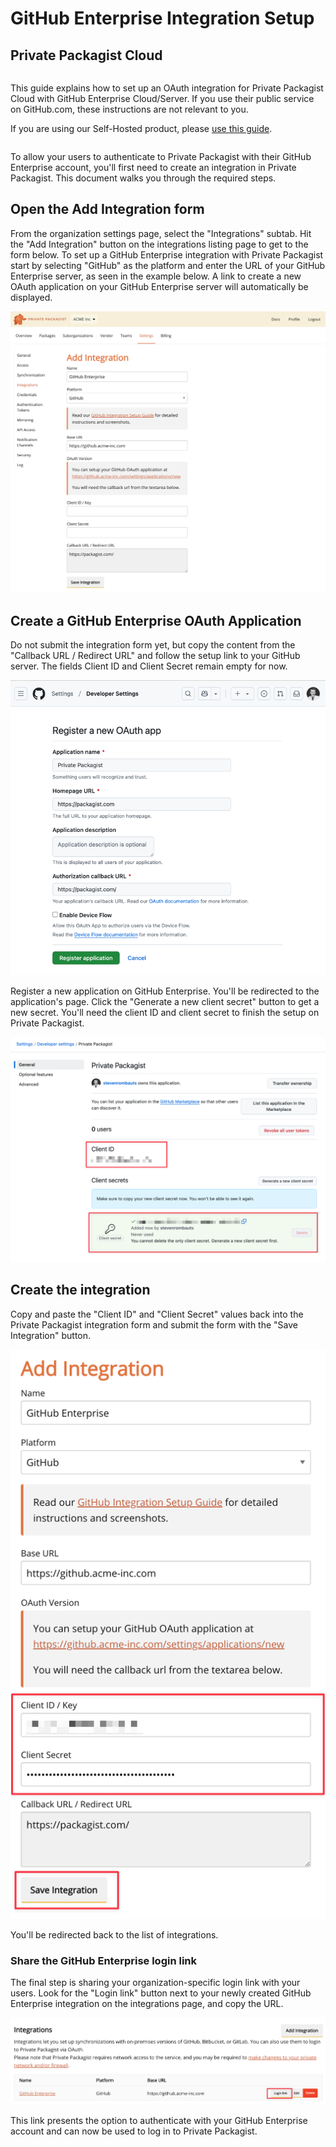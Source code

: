 # GitHub Enterprise Integration Setup
## Private Packagist Cloud

<div class="row column">
    <div class="callout success">
        <p>
            This guide explains how to set up an OAuth integration for Private Packagist Cloud with GitHub Enterprise Cloud/Server.
            If you use their public service on GitHub.com, these instructions are not relevant to you. 
        </p>
        <p>If you are using our Self-Hosted product, please <a href="/docs/self-hosted/github-integration-setup">use this guide</a>.</p>
    </div>
</div>

To allow your users to authenticate to Private Packagist with their GitHub Enterprise account, you'll first need to create 
an integration in Private Packagist. This document walks you through the required steps. 

## Open the Add Integration form

From the organization settings page, select the "Integrations" subtab. Hit the "Add Integration" button on the integrations listing page to get to the form below.
To set up a GitHub Enterprise integration with Private Packagist start by selecting "GitHub" as the platform and enter the URL of your GitHub Enterprise server, as seen in the example below.
A link to create a new OAuth application on your GitHub Enterprise server will automatically be displayed.

![Packagist Setup](/Resources/public/img/docs/integration-setup/cloud/github-enterprise-01-packagist-setup-20241219.png)

## Create a GitHub Enterprise OAuth Application

Do not submit the integration form yet, but copy the content from the "Callback
URL / Redirect URL" and follow the setup link to your GitHub server. The fields
Client ID and Client Secret remain empty for now.

![GitHub Register App](/Resources/public/img/docs/integration-setup/cloud/github-enterprise-02-register-app.png)

Register a new application on GitHub Enterprise. You'll be redirected to the application's page. Click the "Generate a new client secret" button 
to get a new secret. You'll need the client ID and client secret to finish the setup on Private Packagist.

![GitHub Credentials](/Resources/public/img/docs/integration-setup/github-03-github-credentials-20241219.png)

## Create the integration

Copy and paste the "Client ID" and "Client Secret" values back into the Private
Packagist integration form and submit the form with the "Save Integration"
button.

![Complete integration form](/Resources/public/img/docs/integration-setup/cloud/github-enterprise-04-complete-form.png)

You'll be redirected back to the list of integrations.

### Share the GitHub Enterprise login link

The final step is sharing your organization-specific login link with your users. Look for the "Login link" button next to 
your newly created GitHub Enterprise integration on the integrations page, and copy the URL.

![GitHub Enterprise integration](/Resources/public/img/docs/integration-setup/cloud/github-enterprise-05-integration.png)

This link presents the option to authenticate with your GitHub Enterprise account and can now be used to log in to Private Packagist. 
